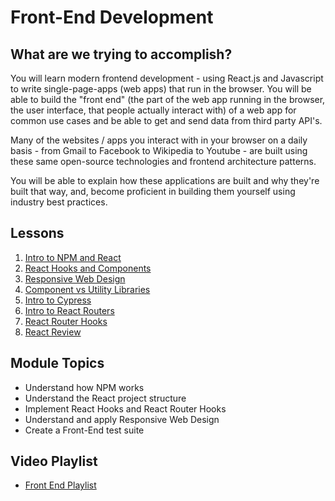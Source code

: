 # Front-End Development

## What are we trying to accomplish?

You will learn modern frontend development - using React.js and Javascript to write single-page-apps (web apps) that run in the browser. You will be able to build the "front end" (the part of the web app running in the browser, the user interface, that people actually interact with) of a web app for common use cases and be able to get and send data from third party API's.

Many of the websites / apps you interact with in your browser on a daily basis - from Gmail to Facebook to Wikipedia to Youtube - are built using these same open-source technologies and frontend architecture patterns.

You will be able to explain how these applications are built and why they're built that way, and, become proficient in building them yourself using industry best practices.

## Lessons

1. [Intro to NPM and React](./1-js-npm-axios/)
2. [React Hooks and Components](./2-hooks-components/)
3. [Responsive Web Design](./3-rwd/)
4. [Component vs Utility Libraries](./4-component-utilities/)
5. [Intro to Cypress](./5-intro-cypress/)
6. [Intro to React Routers](./6-intro-to-react-router/)
7. [React Router Hooks](./7-react-router-hooks/)
8. [React Review](./8-react-review/)

## Module Topics

- Understand how NPM works
- Understand the React project structure
- Implement React Hooks and React Router Hooks
- Understand and apply Responsive Web Design
- Create a Front-End test suite

## Video Playlist

- [Front End Playlist](https://www.youtube.com/playlist?list=PLu0CiQ7bzwEQtD0Lg2QziZ2N55jPeZJGV)
